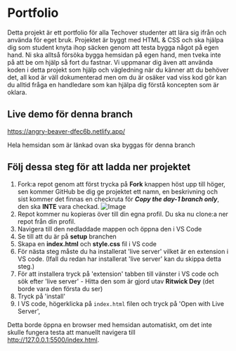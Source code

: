 # Portfolio

Detta projekt är ett portfolio för alla Techover studenter att lära sig ifrån och använda för eget bruk. Projektet är byggt med HTML & CSS och ska hjälpa dig som student knyta ihop säcken genom att testa bygga något på egen hand. Ni ska alltså försöka bygga hemsidan på egen hand, men tveka inte på att be om hjälp så fort du fastnar. Vi uppmanar dig även att använda koden i detta projekt som hjälp och vägledning när du känner att du behöver det, all kod är väll dokumenterad men om du är osäker vad viss kod gör kan du alltid fråga en handledare som kan hjälpa dig förstå koncepten som är oklara.

## Live demo för denna branch

https://angry-beaver-dfec6b.netlify.app/

Hela hemsidan som är länkad ovan ska byggas för denna branch

## Följ dessa steg för att ladda ner projektet

1. Fork:a repot genom att först trycka på **Fork** knappen höst upp till höger, sen kommer GitHub be dig ge projektet ett namn, en beskrivning och sist kommer det finnas en checkruta för **_Copy the day-1 branch only_**, den ska **INTE** vara checkad.
   ![Image](https://img-c.udemycdn.com/redactor/raw/article_lecture/2022-03-08_12-56-49-12f9e24ce961855ad9f0b55f43fc6e64.png)
2. Repot kommer nu kopieras över till din egna profil. Du ska nu clone:a ner repot från din profil.
3. Navigera till den nedladdade mappen och öppna den i VS Code
4. Se till att du är på **setup** branchen
5. Skapa en **index.html** och **style.css** fil i VS code
6. För nästa steg måste du ha installerat 'live server' vilket är en extension i VS code. (Ifall du redan har installerat 'live server' kan du skippa detta steg.)
7. För att installera tryck på 'extension' tabben till vänster i VS code och sök efter 'live server' - Hitta den som är gjord utav **Ritwick Dey** (det borde vara den första du ser)
8. Tryck på 'install'
9. I VS code, högerklicka på `index.html` filen och tryck på 'Open with Live Server',

Detta borde öppna en browser med hemsidan automatiskt, om det inte skulle fungera testa att manuellt navigera till http://127.0.0.1:5500/index.html.
